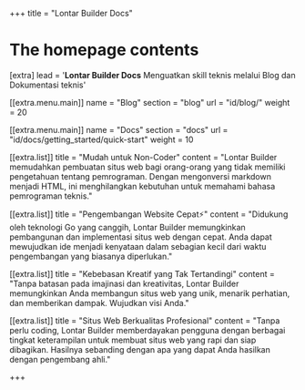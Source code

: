 +++
title = "Lontar Builder Docs"

# The homepage contents
[extra]
lead = '<b>Lontar Builder Docs</b> Menguatkan skill teknis melalui Blog dan Dokumentasi teknis'

[[extra.menu.main]]
name = "Blog"
section = "blog"
url = "id/blog/"
weight = 20

[[extra.menu.main]] 
name = "Docs" 
section = "docs" 
url = "id/docs/getting_started/quick-start" 
weight = 10

[[extra.list]]
title = "Mudah untuk Non-Coder"
content = "Lontar Builder memudahkan pembuatan situs web bagi orang-orang yang tidak memiliki pengetahuan tentang pemrograman. Dengan mengonversi markdown menjadi HTML, ini menghilangkan kebutuhan untuk memahami bahasa pemrograman teknis."

[[extra.list]]
title = "Pengembangan Website Cepat⚡️"
content = "Didukung oleh teknologi Go yang canggih, Lontar Builder memungkinkan pembangunan dan implementasi situs web dengan cepat. Anda dapat mewujudkan ide menjadi kenyataan dalam sebagian kecil dari waktu pengembangan yang biasanya diperlukan."


[[extra.list]]
title = "Kebebasan Kreatif yang Tak Tertandingi"
content = "Tanpa batasan pada imajinasi dan kreativitas, Lontar Builder memungkinkan Anda membangun situs web yang unik, menarik perhatian, dan memberikan dampak. Wujudkan visi Anda."

[[extra.list]]
title = "Situs Web Berkualitas Profesional"
content = "Tanpa perlu coding, Lontar Builder memberdayakan pengguna dengan berbagai tingkat keterampilan untuk membuat situs web yang rapi dan siap dibagikan. Hasilnya sebanding dengan apa yang dapat Anda hasilkan dengan pengembang ahli."

+++
